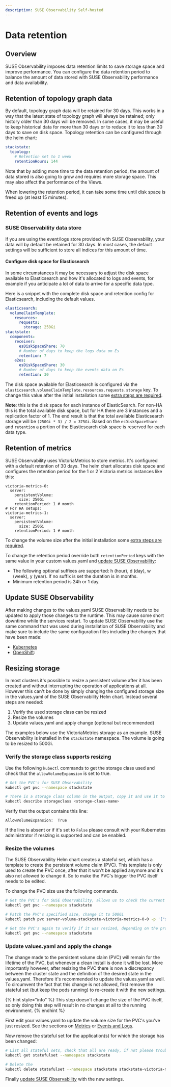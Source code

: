 ```yaml
---
description: SUSE Observability Self-hosted
---
```


# Data retention

## Overview

SUSE Observability imposes data retention limits to save storage space and improve performance. You can configure the data retention period to balance the amount of data stored with SUSE Observability performance and data availability.

## Retention of topology graph data

By default, topology graph data will be retained for 30 days. This works in a way that the latest state of topology graph will always be retained; only history older than 30 days will be removed.
In some cases, it may be useful to keep historical data for more than 30 days or to reduce it to less than 30 days to save on disk space. Topology retention can be configured through the helm chart:

```yaml
stackstate:
  topology:
    # Retention set to 1 week
    retentionHours: 144
```

Note that by adding more time to the data retention period, the amount of data stored is also going to grow and requires more storage space. This may also affect the performance of the Views.

When lowering the retention period, it can take some time until disk space is freed up (at least 15 minutes).

## Retention of events and logs

### SUSE Observability data store

If you are using the event/logs store provided with SUSE Observability, your data will by default be retained for 30 days. In most cases, the default settings will be sufficient to store all indices for this amount of time.

#### Configure disk space for Elasticsearch

In some circumstances it may be necessary to adjust the disk space available to Elasticsearch and how it's allocated to logs and events, for example if you anticipate a lot of data to arrive for a specific data type. 

Here is a snippet with the complete disk space and retention config for Elasticsearch, including the default values.

```yaml
elasticsearch:
  volumeClaimTemplate:
    resources:
      requests:
        storage: 250Gi
stackstate:
  components:
    receiver:
      esDiskSpaceShare: 70
      # Number of days to keep the logs data on Es
      retention: 7
    e2es:
      esDiskSpaceShare: 30
      # Number of days to keep the events data on Es
      retention: 30
```

The disk space available for Elasticsearch is configured via the `elasticsearch.volumeClaimTemplate.resources.requests.storage` key. To change this value after the initial installation some [extra steps are required](data_retention.md#resizing-storage).

**Note**: this is the disk space for each instance of ElasticSearch. For non-HA this is the total available disk space, but for HA there are 3 instances and a replication factor of 1. The end result is that the total available Elasticsearch storage will be `(250Gi * 3) / 2 = 375Gi`.
Based on the `esDiskSpaceShare` and `retention` a portion of the Elasticsearch disk space is reserved for each data type.

## Retention of metrics

SUSE Observability uses VictoriaMetrics to store metrics. It's configured with a default retention of 30 days. The helm chart allocates disk space and configures the retention period for the 1 or 2 Victoria metrics instances like this:

```
victoria-metrics-0:
  server:
    persistentVolume:
      size: 250Gi
    retentionPeriod: 1 # month
# For HA setups:
victoria-metrics-1:
  server:
    persistentVolume:
      size: 250Gi
    retentionPeriod: 1 # month
```

To change the volume size after the initial installation some [extra steps are required](data_retention.md#resizing-storage).

To change the retention period override both `retentionPeriod` keys with the same value in your custom values.yaml and [update SUSE Observability](./data_retention.md#update-stackstate):

* The following optional suffixes are supported: h (hour), d (day), w (week), y (year). If no suffix is set the duration is in months.
* Minimum retention period is 24h or 1 day.

## Update SUSE Observability

After making changes to the values.yaml SUSE Observability needs to be updated to apply those changes to the runtime. This may cause some short downtime while the services restart. To update SUSE Observability use the same command that was used during installation of SUSE Observability and make sure to include the same configuration files including the changes that have been made:

* [Kubernetes](/setup/install-stackstate/kubernetes_openshift/kubernetes_install.md#deploy-suse-observability-with-helm)
* [OpenShift](/setup/install-stackstate/kubernetes_openshift/openshift_install.md#deploy-suse-observability-with-helm):

## Resizing storage

In most clusters it's possible to resize a persistent volume after it has been created and without interrupting the operation of applications at all. However this can't be done by simply changing the configured storage size in the values.yaml of the SUSE Observability Helm chart. Instead several steps are needed:

1. Verify the used storage class can be resized
2. Resize the volumes
3. Update values.yaml and apply change (optional but recommended)

The examples below use the VictoriaMetrics storage as an example. SUSE Observability is installed in the `stackstate` namespace. The volume is going to be resized to 500Gi.

### Verify the storage class supports resizing

Use the following `kubectl` commands to get the storage class used and check that the `allowVolumeExpansion` is set to true.

```bash
# Get the PVC's for SUSE Observability
kubectl get pvc --namespace stackstate

# There is a storage class column in the output, copy it and use it to describe the storage class
kubectl describe storageclass <storage-class-name>
```

Verify that the output contains this line:

```
AllowVolumeExpansion:  True
```

If the line is absent or if it's set to `False` please consult with your Kubernetes administrator if resizing is supported and can be enabled.

### Resize the volumes

The SUSE Observability Helm chart creates a stateful set, which has a template to create the persistent volume claim (PVC). This template is only used to create the PVC once, after that it won't be applied anymore and it's also not allowed to change it. So to make the PVC's bigger the PVC itself needs to be edited.

To change the PVC size use the following commands.

```bash
# Get the PVC's for SUSE Observability, allows us to check the current size and copy the name of the PVC to modify it with the next command
kubectl get pvc --namespace stackstate

# Patch the PVC's specified size, change it to 500Gi
kubectl patch pvc server-volume-stackstate-victoria-metrics-0-0 -p '{"spec":{"resources": { "requests": { "storage": "500Gi" }}}}'

# Get the PVC's again to verify if it was resized, depending on the provider this can take a while
kubectl get pvc --namespace stackstate
```

### Update values.yaml and apply the change

The change made to the persistent volume claim (PVC) will remain for the lifetime of the PVC, but whenever a clean install is done it will be lost. More importantly however, after resizing the PVC there is now a discrepancy between the cluster state and the definition of the desired state in the values.yaml. Therefore it's recommended to update the values.yaml as well. To circumvent the fact that this change is not allowed, first remove the stateful set (but keep the pods running) to re-create it with the new settings.

{% hint style="info" %}
This step doesn't change the size of the PVC itself, so only doing this step will result in no changes at all to the running environment.
{% endhint %}

First edit your values.yaml to update the volume size for the PVC's you've just resized. See the sections on [Metrics](data_retention.md#retention-of-metrics) or [Events and Logs](data_retention.md#retention-of-events-traces-and-logs).

Now remove the stateful set for the application(s) for which the storage has been changed:

```bash
# List all stateful sets, check that all are ready, if not please troubleshoot that first
kubectl get statefulset --namespace stackstate

# Delete the 
kubectl delete statefulset --namespace stackstate stackstate-victoria-metrics-0 --cascade=orphan
```

Finally [update SUSE Observability](./data_retention.md#update-stackstate) with the new settings.

